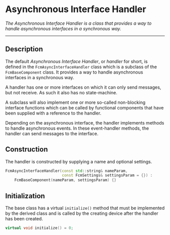 # Asynchronous Interface Handler
_The Asynchronous Interface Handler is a class that provides a way to handle asynchronous interfaces in a synchronous way._

---

## Description

The default _Asynchronous Interface Handler_, or _handler_ for short, is defined in the `FcmAsyncInterfaceHandler` class which is a subclass of the `FcmBaseComponent` class. It provides a way to handle asynchronous interfaces in a synchronous way.

A handler has one or more interfaces on which it can only send messages, but not receive. As such it also has no state-machine.

A subclass will also implement one or more so-called non-blocking interface functions which can be called by functional components that have been supplied with a reference to the handler.

Depending on the asynchronous interface, the handler implements methods to handle asynchronous events. In these event-handler methods, the handler can send messages to the interface.

## Construction

The handler is constructed by supplying a name and optional settings.

```cpp
FcmAsyncInterfaceHandler(const std::string& nameParam,
                         const FcmSettings& settingsParam = {}) :
    FcmBaseComponent(nameParam, settingsParam) {}
```

## Initialization

The base class has a virtual `initialize()` method that must be implemented by the derived class and is called by the creating device after the handler has been created.

```cpp
virtual void initialize() = 0;
```

